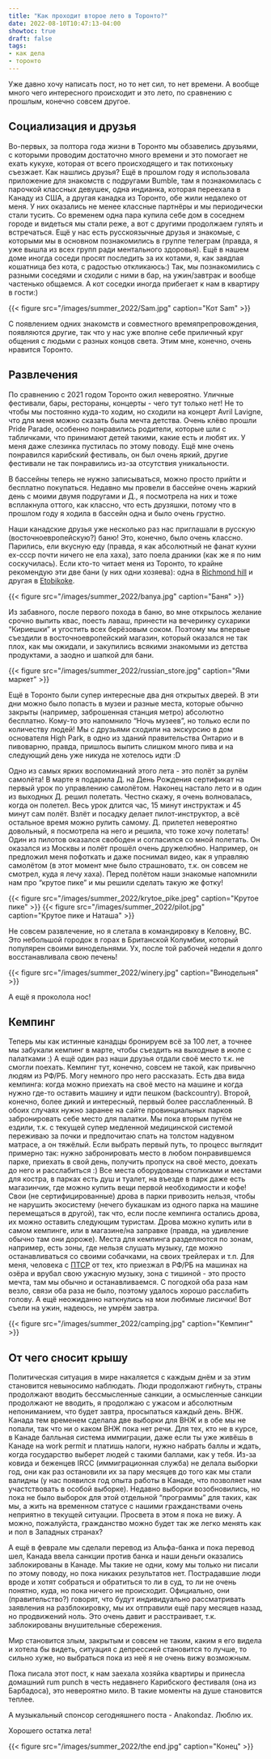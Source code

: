 ```yaml
---
title: "Как проходит второе лето в Торонто?"
date: 2022-08-10T10:47:13-04:00
showtoc: true
draft: false
tags:
- как дела
- торонто
---
```

Уже давно хочу написать пост, но то нет сил, то нет времени. А вообще много чего интересного происходит и это лето, по сравнению с прошлым, конечно совсем другое.

## Социализация и друзья

Во-первых, за полтора года жизни в Торонто мы обзавелись друзьями, с которыми проводим достаточно много времени и это помогает не ехать кукухе, которая от всего происходящего и так потихоньку съезжает. Как нашлись друзья? Ещё в прошлом году я использовала приложение для знакомств с подругами Bumble, там я познакомилась с парочкой классных девушек, одна индианка, которая переехала в Канаду из США, а другая канадка из Торонто, обе жили недалеко от меня. У них оказались не менее классные партнёры и мы периодически стали тусить. Со временем одна пара купила себе дом в соседнем городе и видеться мы стали реже, а вот с другими продолжаем гулять и встречаться. Ещё у нас есть русскоязычные друзья и знакомые, с которыми мы в основном познакомились в группе телеграм (правда, я уже вышла из всех групп ради ментального здоровья). Ещё в нашем доме иногда соседи просят последить за их котами, я, как заядлая кошатница без кота, с радостью откликаюсь:) Так, мы познакомились с разными соседями и сходили с ними в бар, на ужин/завтрак и вообще частенько общаемся. А кот соседки иногда прибегает к нам в квартиру в гости:)

{{< figure src="/images/summer_2022/Sam.jpg" caption="Кот Sam" >}}

С появлением одних знакомств и совместного времяпрепровождения, появляются другие, так что у нас уже вполне себе приличный круг общения с людьми с разных концов света. Этим мне, конечно, очень нравится Торонто.

## Развлечения

По сравнению с 2021 годом Торонто ожил невероятно. Уличные фестивали, бары, рестораны, концерты - чего тут только нет! Не то чтобы мы постоянно куда-то ходим, но сходили на концерт Avril Lavigne, что для меня можно сказать была мечта детства. Очень клёво прошли Pride Parade, особенно понравились родители, которые шли с табличками, что принимают детей такими, какие есть и любят их. У меня даже слезинка пустилась по этому поводу. Ещё мне очень понравился карибский фестиваль, он был очень яркий, другие фестивали не так понравились из-за отсутствия уникальности.

В бассейны теперь не нужно записываться, можно просто прийти и бесплатно покупаться. Недавно мы провели в бассейне очень жаркий день с моими двумя подругами и Д., я посмотрела на них и тоже всплакнула оттого, как классно, что есть друзяшки, потому что в прошлом году я ходила в бассейн одна и было очень грустно.

Наши канадские друзья уже несколько раз нас приглашали в русскую (восточноевропейскую?) баню! Это, конечно, было очень классно. Парились, ели вкусную еду (правда, я как абсолютный не фанат кухни ex-ссср почти ничего не ела хаха), зато поела драники (как же я по ним соскучилась). Если кто-то читает меня из Торонто, то крайне рекомендую эти две бани (у них одни хозяева): одна в [Richmond hill](https://banyarichmondhill.ca/) и другая в [Etobikoke](https://www.google.com/maps/place/South-Western+Bathhouse+and+Tea+Room/@43.6252114,-79.5655796,15z/data=!4m2!3m1!1s0x0:0xe4041cb38f97a53a?sa=X&ved=2ahUKEwit6q7F_br5AhWkpIkEHYE7DpYQ_BJ6BAheEAU).

{{< figure src="/images/summer_2022/banya.jpg" caption="Баня" >}}

 Из забавного, после первого похода в баню, во мне открылось желание срочно выпить квас, поесть лаваш, принести на вечеринку сухарики “Кириешки” и угостить всех берёзовым соком. Поэтому мы впервые съездили в восточноевропейский магазин, который оказался не так плох, как мы ожидали, и закупились всякими знакомыми из детства продуктами, а заодно и шапкой для бани.

 {{< figure src="/images/summer_2022/russian_store.jpg" caption="Ями маркет" >}}

Ещё в Торонто были супер интересные два дня открытых дверей. В эти дни можно было попасть в музеи и разные места, которые обычно закрыты (например, заброшенная станция метро) абсолютно бесплатно. Кому-то это напомнило “Ночь музеев”, но только если по количеству людей! Мы с друзьями сходили на экскурсию в дом основателя High Park, в одно из зданий правительства Онтарио и в пивоварню, правда, пришлось выпить слишком много пива и на следующий день уже никуда не хотелось идти :D

Одно из самых ярких воспоминаний этого лета - это полёт за рулём самолёта! В марте я подарила Д. на День Рождения сертификат на первый урок по управлению самолётом. Наконец настало лето и в один из выходных Д. решил полетать. Честно скажу, я очень волновалась, когда он полетел. Весь урок длится час, 15 минут инструктаж и 45 минут сам полёт. Взлёт и посадку делает пилот-инструктор, а всё остальное время можно рулить самому. Д. прилетел невероятно довольный, я посмотрела на него и решила, что тоже хочу полетать! Один из пилотов оказался свободен и согласился со мной полетать. Он оказался из Москвы и полёт прошёл очень дружелюбно. Например, он предложил меня пофоткать и даже поснимал видео, как я управляю самолётом (в этот момент мне было страшновато, т.к. он совсем не смотрел, куда я лечу хаха). Перед полётом наши знакомые напомнили нам про “крутое пике” и мы решили сделать такую же фотку! 

{{< figure src="/images/summer_2022/krytoe_pike.jpeg" caption="Крутое пике" >}}
{{< figure src="/images/summer_2022/pilot.jpg" caption="Крутое пике и Наташа" >}}

Не совсем развлечение, но я слетала в командировку в Келовну, BC. Это небольшой городок в горах в Британской Колумбии, который популярен своими винодельнями. Ух, после той рабочей недели я долго восстанавливала свою печень!

{{< figure src="/images/summer_2022/winery.jpg" caption="Винодельня" >}}

А ещё я проколола нос!

## Кемпинг

Теперь мы как истинные канадцы бронируем всё за 100 лет, а точнее мы забукали кемпинг в марте, чтобы съездить на выходные в июле с палатками :) А ещё один раз наши друзья отдали своё место т.к. не смогли поехать. Кемпинг тут, конечно, совсем не такой, как привычно людям из РФ/РБ. Могу немного про него рассказать.
Есть два вида кемпинга: когда можно приехать на своё место на машине и когда нужно где-то оставить машину и идти пешком (backcountry). Второй, конечно, более дикий и интересный, первый более расслабленный. В обоих случаях нужно заранее на сайте провинциальных парков забронировать себе место для палатки. Мы пока вторым путём не ездили, т.к. с текущей супер медленной медицинской системой переживаю за почки и предпочитаю спать на толстом надувном матрасе, а он тяжёлый. Если выбрать первый путь, то процесс выглядит примерно так: нужно забронировать место в любом понравившемся парке, приехать в свой день, получить пропуск на своё место, доехать до него и расслабиться :) Все места оборудованы столиками и местами для костра, в парках есть душ и туалет, на въезде в парк даже есть магазинчик, где можно купить вещи первой необходимости и кофе! Свои (не сертифицированные) дрова в парки привозить нельзя, чтобы не нарушить экосистему (нечего букашкам из одного парка на машине перемещаться в другой), так что, если после кемпинга остались дрова, их можно оставить следующим туристам. Дрова можно купить или в самом кемпинге, или в магазине/на заправке (правда, на удивление обычно там они дороже). Места для кемпинга разделяются по зонам, например, есть зоны, где нельзя слушать музыку, где можно останавливаться со своими собачками, на своих трейлерах и т.п. Для меня, человека с [ПТСР](https://ru.wikipedia.org/wiki/%D0%9F%D0%BE%D1%81%D1%82%D1%82%D1%80%D0%B0%D0%B2%D0%BC%D0%B0%D1%82%D0%B8%D1%87%D0%B5%D1%81%D0%BA%D0%BE%D0%B5_%D1%81%D1%82%D1%80%D0%B5%D1%81%D1%81%D0%BE%D0%B2%D0%BE%D0%B5_%D1%80%D0%B0%D1%81%D1%81%D1%82%D1%80%D0%BE%D0%B9%D1%81%D1%82%D0%B2%D0%BE) от тех, кто приезжал в РФ/РБ на машинах на озёра и врубал свою ужасную музыку, зона с тишиной - это просто мечта, там мы обычно и останавливаемся. С погодкой оба раза нам везло, связи оба раза не было, поэтому удалось хорошо расслабить голову. А ещё неожиданно наткнулись на мои любимые лисички! Вот съели на ужин, надеюсь, не умрём завтра.

{{< figure src="/images/summer_2022/camping.jpg" caption="Кемпинг" >}}

## От чего сносит крышу

Политическая ситуация в мире накаляется с каждым днём и за этим становится невыносимо наблюдать. Люди продолжают гибнуть, страны продолжают вводить бессмысленные санкции, а осмысленные санкции продолжают не вводить, я продолжаю с ужасом и абсолютным непониманием, что будет завтра, просыпаться каждый день.
ВНЖ. Канада тем временем сделала две выборки для ВНЖ и в обе мы не попали, так что ни о каком ВНЖ пока нет речи. Для тех, кто не в курсе, в Канаде балльная система иммиграции, даже если ты уже живёшь в Канаде на work permit и платишь налоги, нужно набрать баллы и ждать, когда государство выберет людей с такими баллами, как у тебя. Из-за ковида и беженцев IRCC (иммиграционная служба) не делала выборки год, они как раз остановили их за пару месяцев до того как мы стали валидны (у нас появился год опыта работы в Канаде, что позволяет нам участствовать в особой выборке). Недавно выборки возобновились, но пока не было выборок для этой отдельной “программы” для таких, как мы, а жить на временном статусе с нашими гражданствами очень неприятно в текущей ситуации. Просвета в этом я пока не вижу. А можно, пожалуйста, гражданство можно будет так же легко менять как и пол в Западных странах?

А ещё в феврале мы сделали перевод из Альфа-банка и пока перевод шел, Канада ввела санкции против банка и наши деньги оказались заблокированы в Канаде. Мы такие не одни, кому мы только ни писали по этому поводу, но пока никаких результатов нет. Пострадавшие люди вроде и хотят собраться и обратиться то ли в суд, то ли не очень понятно, куда, но пока ничего не происходит. Официально, они (правительство?) говорят, что будут индивидуально рассматривать заявления на разблокировку, мы их отправили ещё пару месяцев назад, но продвижений ноль. Это очень давит и расстраивает, т.к. заблокированы внушительные сбережения. 

Мир становится злым, закрытым и совсем не таким, каким я его видела и хотела бы видеть, ситуация с депрессией становится то лучше, то сильно хуже, но выбраться пока из неё я не очень вижу возможным.

Пока писала этот пост, к нам заехала хозяйка квартиры и принесла домашний rum punch в честь недавнего Карибского фестиваля (она из Барбадоса), это невероятно мило. В такие моменты на душе становится теплее. 

А музыкальный спонсор сегодняшнего поста - Anakondaz. Люблю их.

Хорошего остатка лета! 

{{< figure src="/images/summer_2022/the end.jpg" caption="Конец" >}}
